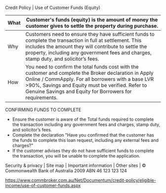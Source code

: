 Credit Policy | Use of Customer Funds (Equity)

|What|Customer's funds (equity) is the amount of money the customer gives to settle the property during purchase.|
|---|---|
|Why|Customers need to ensure they have sufficient funds to complete the transaction in full at settlement. This includes the amount they will contribute to settle the property, including any government fees and charges, stamp duty, and solicitor’s fees.|
|How|You need to confirm the total funds cost with the customer and complete the Broker declaration in Apply Online / CommApply. For all borrowers with a base LVR >90%, Savings and Equity must be verified. Refer to Genuine Savings and Equity for Borrowers for requirements.|

CONFIRMING FUNDS TO COMPLETE

- Ensure the customer is aware of the Total funds required to complete the transaction including any government fees and charges, stamp duty, and solicitor’s fees.
- Complete the declaration "Have you confirmed that the customer has the funds to complete this loan request, including any external fees and charges?"
- If the customer advises they do not have sufficient funds to complete the transaction, you will be unable to complete the application.

Security & privacy | Site map | Important information | Other sites | © Commonwealth Bank of Australia 2009 ABN 46 123 123 124

https://www.commbroker.com.au/Net/Documentum/credit-policy/eligible-income/use-of-customer-funds.aspx